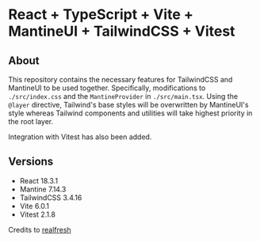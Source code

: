 # React + TypeScript + Vite + MantineUI + TailwindCSS + Vitest

## About

This repository contains the necessary features for TailwindCSS and MantineUI to be used together. Specifically, modifications to `./src/index.css` and the `MantineProvider` in `./src/main.tsx`. Using the `@layer` directive, Tailwind's base styles will be overwritten by MantineUI's style whereas Tailwind components and utilities will take highest priority in the root layer.

Integration with Vitest has also been added.

## Versions

- React 18.3.1
- Mantine 7.14.3
- TailwindCSS 3.4.16
- Vite 6.0.1
- Vitest 2.1.8

Credits to [realfresh](https://github.com/orgs/mantinedev/discussions/1672#discussioncomment-11412031)
